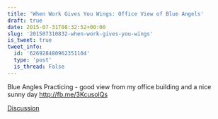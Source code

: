 ```yaml
---
title: 'When Work Gives You Wings: Office View of Blue Angels'
draft: true
date: 2015-07-31T08:32:52+00:00
slug: '201507310832-when-work-gives-you-wings'
is_tweet: true
tweet_info:
  id: '626928480962351104'
  type: 'post'
  is_thread: False
---
```




Blue Angles Practicing - good view from my office building and a nice sunny day <http://fb.me/3KcusolQs>

[Discussion](https://x.com/sytelus/status/626928480962351104)
